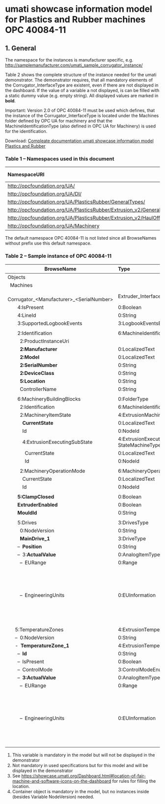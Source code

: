 # umati showcase information model for Plastics and Rubber machines OPC 40084-11

## 1. General

The namespace for the instances is manufacturer specific, e.g. <http://samplemanufacturer.com/umati_sample_corrugator_instance/>

Table 2 shows the complete structure of the instance needed for the umati demonstrator. The demonstrator requires, that all mandatory elements of the Corrugator_InterfaceType are existent, even if there are not displayed in the dashboard. If the value of a variable a not displayed, is can be filled with a static dummy value (e.g. empty string). All displayed values are marked in **bold**.

Important: Version 2.0 of OPC 40084-11 must be used which defines, that the instance of the Corrugator_InterfaceType is located under the Machines folder defined by OPC UA for machinery and that the MachineIdentificationType (also defined in OPC UA for Machinery) is used for the identification.

Download: [Compleate documentation umati showcase information model Plastics and Rubber](https://github.com/umati/Showcase/tree/main/img/PlasticsRubber/PR_40084-11_PDF.pdf)

### Table 1 – Namespaces used in this document

| **NamespaceURI** | **Namespace Index** | **Example** |
| :- | :- | :- |
| <http://opcfoundation.org/UA/> | 0 | 0:NodeVersion |
| <http://opcfoundation.org/UA/DI/> | 2 | 2:DeviceClass |
| <http://opcfoundation.org/UA/PlasticsRubber/GeneralTypes/> | 3 | 3:MachineInformationType |
| <http://opcfoundation.org/UA/PlasticsRubber/Extrusion_v2/GeneralTypes/> | 4 | 4:ExtrusionDeviceType |
| <http://opcfoundation.org/UA/PlasticsRubber/Extrusion_v2/HaulOff/> | 5 | 5:ClampClosed |
| <http://opcfoundation.org/UA/Machinery> | 6 | 6:MachineIdentificationType |

The default namespace OPC 40084-11 is not listed since all BrowseNames without prefix use this default namespace.

### Table 2 – Sample instance of OPC 40084-11

|**BrowseName**|**Type**|**Example Value**|**Remarks**|
| - | :- | :- | :- |
|Objects||||
|&ensp;Machines||||
|&ensp;&ensp;&ensp;Corrugator_&lt;Manufacturer>_&lt;SerialNumber>|Extruder\_InterfaceType|||
|&ensp;&ensp;&ensp;&ensp;4:IsPresent|0:Boolean|true|1)|
|&ensp;&ensp;&ensp;&ensp;4:LineId|0:String|“Foil line 1”|1)|
|&ensp;&ensp;&ensp;&ensp;3:SupportedLogbookEvents|3:LogbookEventsEnumeration[]|*empty array / NULL*|1)|
|||||
|&ensp;&ensp;&ensp;&ensp;2:Identification|6:MachineIdentificationType|||
|&ensp;&ensp;&ensp;&ensp;&ensp;2:ProductInstanceUri||“<https://samplemanufacturer.com/Corrugator1234>”|1)|
|&ensp;&ensp;&ensp;&ensp;&ensp;**2:Manufacturer**|0:LocalizedText|“Sample Manufacturer”||
|&ensp;&ensp;&ensp;&ensp;&ensp;**2:Model**|0:LocalizedText|“Corrugator 3000”|2)|
|&ensp;&ensp;&ensp;&ensp;&ensp;**2:SerialNumber**|0:String|“1234”||
|&ensp;&ensp;&ensp;&ensp;&ensp;**2:DeviceClass**|0:String|“Corrugator”||
|&ensp;&ensp;&ensp;&ensp;&ensp;**5:Location**|0:String|“K 14 F42/N 51.260407 E 6.744588”|2), 3)|
|&ensp;&ensp;&ensp;&ensp;&ensp;ControllerName|0:String|“My Controller”|1)|
|||||
|&ensp;&ensp;&ensp;&ensp;6:MachineryBuildingBlocks|0:FolderType|||
|&ensp;&ensp;&ensp;&ensp;&ensp;2:Identification|6:MachineIdentificationType|Reference to the instance *Identification* above||
|&ensp;&ensp;&ensp;&ensp;&ensp;2:MachineryItemState|4:ExtrusionMachineryItemState\_StateMachineType|||
|&ensp;&ensp;&ensp;&ensp;&ensp;&ensp;**CurrentState**|0:LocalizedText|“Executing”||
|&ensp;&ensp;&ensp;&ensp;&ensp;&ensp;Id|0:NodeId|ns=4;i=5092|1)|
|&ensp;&ensp;&ensp;&ensp;&ensp;&ensp;4:ExtrusionExecutingSubState|4:ExtrusionExecutingSubState\_<br>StateMachineType||1)|
|&ensp;&ensp;&ensp;&ensp;&ensp;&ensp;&ensp;CurrentState|0:LocalizedText|“ControlledRun”|1)|
|&ensp;&ensp;&ensp;&ensp;&ensp;&ensp;&ensp;Id|0:NodeId|ns=4;i=5070|1)|
|||||
|&ensp;&ensp;&ensp;&ensp;&ensp;2:MachineryOperationMode|6:MachineryOperationModeStateMachineType|||
|&ensp;&ensp;&ensp;&ensp;&ensp;&ensp;CurrentState|0:LocalizedText|“Processing”||
|&ensp;&ensp;&ensp;&ensp;&ensp;&ensp;Id|0:NodeId|ns=6;i=5026||
|||||
|&ensp;&ensp;&ensp;&ensp;**5:ClampClosed**|0:Boolean|true||
|&ensp;&ensp;&ensp;&ensp;**ExtruderEnabled**|0:Boolean|true||
|&ensp;&ensp;&ensp;&ensp;**MouldId**|0:String|“Mould 42”||
|||||
|&ensp;&ensp;&ensp;&ensp;5:Drives|3:DrivesType||1), 4)|
|&ensp;&ensp;&ensp;&ensp;&ensp;0:NodeVersion|0:String|“1”|1)|
|&ensp;&ensp;&ensp;&ensp;&ensp;**MainDrive_1**|3:DriveType|||
|&ensp;&ensp;&ensp;&ensp;–&ensp;**Position**|0:String|“Main Drive”||
|&ensp;&ensp;&ensp;&ensp;–&ensp;3:**ActualValue**|0:AnalogItemType -> 0:Double|40.5||
|&ensp;&ensp;&ensp;&ensp;&ensp;–&ensp;EURange|0:Range|Low: 0, High: 80||
|&ensp;&ensp;&ensp;&ensp;&ensp;–&ensp;EngineeringUnits|0:EUInformation|<p>namespaceUri: “http://www.opcfoundation.org/UA/units/un/cefact”</p><p>unitId: 12888</p><p>displayName: “m/min”</p><p>description: “metre per minute”</p>||
|||||
|&ensp;&ensp;&ensp;5:TemperatureZones|4:ExtrusionTemperatureZonesType|||
|&ensp;&ensp;&ensp;–&ensp;0:NodeVersion|0:String|“1”|1)|
|&ensp;&ensp;&ensp;-&ensp;**TemperatureZone_1**|4:ExtrusionTemperatureZoneType|||
|&ensp;&ensp;&ensp;&ensp;–&ensp;**Id**|0:String|“Mould Temperature”||
|&ensp;&ensp;&ensp;&ensp;–&ensp;IsPresent|0:Boolean|true|1)|
|&ensp;&ensp;&ensp;&ensp;–&ensp;ControlMode|3:ControlModeEnumeration|0 (=AUTOMATIC)|1)|
|&ensp;&ensp;&ensp;&ensp;–&ensp;**3:ActualValue**|0:AnalogItemType -> 0:Double|37.5||
|&ensp;&ensp;&ensp;&ensp;&ensp;–&ensp;EURange|0:Range|Low: 0, High: 100||
|&ensp;&ensp;&ensp;&ensp;&ensp;–&ensp;EngineeringUnits|0:EUInformation|<p>namespaceUri: “http://www.opcfoundation.org/UA/units/un/cefact”</p><p>unitId: 4408652</p><p>displayName: “°C”</p><p>description: “degree Celsius”</p>||

1) This variable is mandatory in the model but will not be displayed in the demonstrator
2) Not mandatory in used specifications but for this model and will be displayed in the demonstrator
3) See <https://showcase.umati.org/Dashboard.html#location-of-fair-machine-and-software-icons-on-the-dashboard> for rules for filling the location.
4) Container object is mandatory in the model, but no instances inside (besides Variable NodeVersion) needed.
